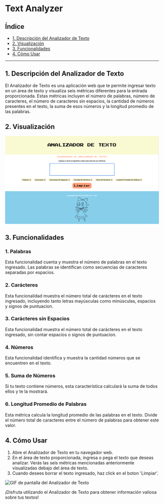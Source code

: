 # Text Analyzer

## Índice

* [1. Descripción del Analizador de Texto](#1-descripción-del-analizador-de-texto)
* [2. Visualización](#2-visualización)
* [3. Funcionalidades](#3-funcionalidades)
* [4. Cómo Usar](#4-cómo-usar)

***

## 1. Descripción del Analizador de Texto

El Analizador de Texto es una aplicación web que te permite ingresar texto en un área de texto y visualiza seis métricas diferentes para la entrada proporcionada. Estas métricas incluyen el número de palabras, número de caracteres, el número de caracteres sin espacios, la cantidad de números presentes en el texto, la suma de esos números y la longitud promedio de las palabras.

## 2. Visualización

![Captura de pantalla del Analizador de Texto](/src/imagenes/visualizacionTA.png)

## 3. Funcionalidades

### 1. Palabras
Esta funcionalidad cuenta y muestra el número de palabras en el texto ingresado. Las palabras se identifican como secuencias de caracteres separadas por espacios.

### 2. Carácteres
Esta funcionalidad muestra el número total de carácteres en el texto ingresado, incluyendo tanto letras mayúsculas como minúsculas, espacios  y signos de puntuacion.

### 3. Carácteres sin Espacios
Esta funcionalidad muestra el número total de carácteres en el texto ingresado, sin contar espacios  o signos de puntuacion.

### 4. Números
Esta funcionalidad identifica y muestra la cantidad números que se encuentren en el texto.

### 5. Suma de Números
Si tu texto contiene números, esta característica calculará la suma de todos ellos y te la mostrará.

### 6. Longitud Promedio de Palabras
Esta métrica calcula la longitud promedio de las palabras en el texto. Divide el número total de caracteres entre el número de palabras para obtener este valor.

## 4. Cómo Usar

1. Abre el Analizador de Texto en tu navegador web.
2. En el área de texto proporcionada, ingresa o pega el texto que deseas analizar. Verás las seis métricas mencionadas anteriormente visualizadas debajo del área de texto.
3. Cuando desees borrar el texto ingresado, haz click en el boton 'Limpiar'.

![GIF de pantalla del Analizador de Texto](/src/imagenes/modoUso.gif)

¡Disfruta utilizando el Analizador de Texto para obtener información valiosa sobre tus textos!
